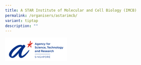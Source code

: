 ```yaml
---
title: A STAR Institute of Molecular and Cell Biology (IMCB)
permalink: /organisers/astarimcb/
variant: tiptap
description: ""
---
```

<p></p><a class="isomer-image-wrapper" href="https://www.a-star.edu.sg/imcb"><img style="width: 40%;" height="auto" width="100%" alt="" src="/images/Organisers/ASTAR_Horizontal_Logo_RGB.png"></a>
<p></p>